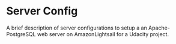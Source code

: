# Server Config

A brief description of server configurations to setup a an Apache-PostgreSQL web server on AmazonLightsail for a Udacity project.


